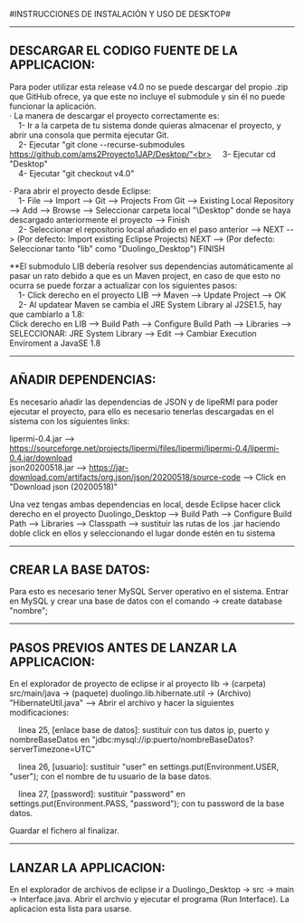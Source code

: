 
#INSTRUCCIONES DE INSTALACIÓN Y USO DE DESKTOP#

-----------------------------------------------------
****DESCARGAR EL CODIGO FUENTE DE LA APPLICACION****:
-----------------------------------------------------

Para poder utilizar esta release v4.0 no se puede descargar del propio .zip que GitHub ofrece, ya que este no incluye el submodule y sin él no puede funcionar la aplicación.<br>
· La manera de descargar el proyecto correctamente es:<br>
  &nbsp;&nbsp;&nbsp;&nbsp;1- Ir a la carpeta de tu sistema donde quieras almacenar el proyecto, y abrir una consola que permita ejecutar Git.<br>
  &nbsp;&nbsp;&nbsp;&nbsp;2- Ejecutar "git clone --recurse-submodules https://github.com/ams2Proyecto1JAP/Desktop/"<br>
  &nbsp;&nbsp;&nbsp;&nbsp;3- Ejecutar cd "Desktop"<br>
  &nbsp;&nbsp;&nbsp;&nbsp;4- Ejecutar "git checkout v4.0"<br>
  
· Para abrir el proyecto desde Eclipse:<br>
  &nbsp;&nbsp;&nbsp;&nbsp;1- File --> Import --> Git --> Projects From Git --> Existing Local Repository --> Add --> Browse --> Seleccionar carpeta local "\Desktop" donde se haya descargado anteriormente el proyecto --> Finish<br>
  &nbsp;&nbsp;&nbsp;&nbsp;2- Seleccionar el repositorio local añadido en el paso anterior --> NEXT --> (Por defecto: Import existing Eclipse Projects) NEXT --> (Por defecto: Seleccionar tanto "lib" como "Duolingo_Desktop") FINISH<br>

**El submodulo LIB debería resolver sus dependencias automáticamente al pasar un rato debido a que es un Maven project, en caso de que esto no ocurra se puede forzar a actualizar con los siguientes pasos:<br>
  &nbsp;&nbsp;&nbsp;&nbsp;1- Click derecho en el proyecto LIB --> Maven --> Update Project --> OK <br>
  &nbsp;&nbsp;&nbsp;&nbsp;2- Al updatear Maven se cambia el JRE System Library al J2SE1.5, hay que cambiarlo a 1.8:<br>
    Click derecho en LIB --> Build Path --> Configure Build Path --> Libraries --> SELECCIONAR: JRE System Library --> Edit --> Cambiar Execution Enviroment a JavaSE 1.8<br>


----------------------------
****AÑADIR DEPENDENCIAS****:
----------------------------

Es necesario añadir las dependencias de JSON y de lipeRMI para poder ejecutar el proyecto, para ello es necesario tenerlas descargadas en el sistema con los siguientes links: <br>

lipermi-0.4.jar --> https://sourceforge.net/projects/lipermi/files/lipermi/lipermi-0.4/lipermi-0.4.jar/download <br>
json20200518.jar --> https://jar-download.com/artifacts/org.json/json/20200518/source-code --> Click en "Download json (20200518)" <br>

Una vez tengas ambas dependencias en local, desde Eclipse hacer click derecho en el proyecto Duolingo_Desktop --> Build Path --> Configure Build Path --> Libraries --> Classpath --> sustituir las rutas de los .jar haciendo doble click en ellos y seleccionando el lugar donde estén en tu sistema <br>



----------------------------
****CREAR LA BASE DATOS****:
----------------------------

Para esto es necesario tener MySQL Server operativo en el sistema. Entrar en MySQL y crear una base de datos con el comando -> create database "nombre"; <br>



-----------------------------------------------------
****PASOS PREVIOS ANTES DE LANZAR LA APPLICACION****:
-----------------------------------------------------

En el explorador de proyecto de eclipse ir al proyecto lib -> (carpeta) src/main/java -> (paquete) duolingo.lib.hibernate.util -> (Archivo) "HibernateUtil.java" --> Abrir el archivo y hacer la siguientes modificaciones: <br>

&nbsp;&nbsp;&nbsp;&nbsp;linea 25, [enlace base de datos]: sustituir con tus datos ip, puerto y nombreBaseDatos en "jdbc:mysql://ip:puerto/nombreBaseDatos?serverTimezone=UTC" <br>

&nbsp;&nbsp;&nbsp;&nbsp;linea 26, [usuario]: sustituir "user" en settings.put(Environment.USER, "user"); con el nombre de tu usuario de la base datos. <br>

&nbsp;&nbsp;&nbsp;&nbsp;linea 27, [password]: sustituir "password" en settings.put(Environment.PASS, "password"); con tu password de la base datos. <br>
 
Guardar el fichero al finalizar. <br>



------------------------------
****LANZAR LA APPLICACION****:
------------------------------

En el explorador de archivos de eclipse ir a Duolingo_Desktop -> src -> main -> Interface.java. Abrir el archvio y ejecutar el programa (Run Interface). La aplicacion esta lista para usarse.
